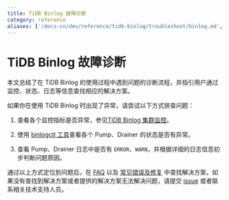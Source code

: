 ```yaml
---
title: TiDB Binlog 故障诊断
category: reference
aliases: ['/docs-cn/dev/reference/tidb-binlog/troubleshoot/binlog.md','/docs-cn/dev/how-to/troubleshoot/tidb-binlog/']
---
```


# TiDB Binlog 故障诊断

本文总结了在 TiDB Binlog 的使用过程中遇到问题的诊断流程，并指引用户通过监控、状态、日志等信息查找相应的解决方案。

如果你在使用 TiDB Binlog 时出现了异常，请尝试以下方式排查问题：

1. 查看各个监控指标是否异常，参见[TiDB Binlog 集群监控](/tidb-binlog/monitor-tidb-binlog-cluster.md)。

2. 使用 [binlogctl 工具](/tidb-binlog/maintain-tidb-binlog-cluster.md#binlogctl-工具)查看各个 Pump、Drainer 的状态是否有异常。

3. 查看 Pump、Drainer 日志中是否有 `ERROR`、`WARN`，并根据详细的日志信息初步判断问题原因。

通过以上方式定位到问题后，在 [FAQ](/tidb-binlog/tidb-binlog-faq.md) 以及 [常见错误及修复](/tidb-binlog/handle-tidb-binlog-errors.md) 中查找解决方案，如果没有查找到解决方案或者提供的解决方案无法解决问题，请提交 [issue](https://github.com/pingcap/tidb-binlog/issues) 或者联系相关技术支持人员。

